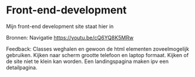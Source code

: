 # Front-end-development
Mijn front-end development site staat hier in

Bronnen:
Navigatie https://youtu.be/cQ6YQ8K5MRw 

Feedback: 
Classes weghalen en gewoon de html elementen zoveelmogelijk gebruiken.
Kijken naar scherm grootte telefoon en laptop formaat.
Kijken of de site niet te klein kan worden. 
Een landingspagina maken ipv een detailpagina. 
